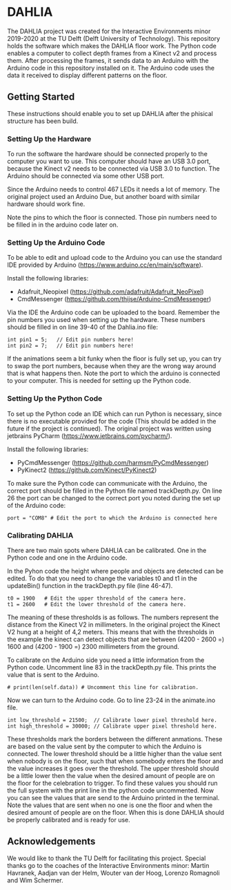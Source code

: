 # DAHLIA
The DAHLIA project was created for the Interactive Environments minor 2019-2020 at the TU Delft (Delft University of Technology). This repository holds the software which makes  the DAHLIA floor work. The Python code enables a computer to collect depth frames from a Kinect v2 and process them. After processing the frames, it sends data to an Arduino with the Arduino code in this repository installed on it. The Arduino code uses the data it received to display different patterns on the floor.

## Getting Started
These instructions should enable you to set up DAHLIA after the phisical structure has been build. 

### Setting Up the Hardware
To run the software the hardware should be connected properly to the computer you want to use. This computer should have an USB 3.0 port, because the Kinect v2 needs to be connected via USB 3.0 to function. The Arduino should be connected via some other USB port. 

Since the Arduino needs to control 467 LEDs it needs a lot of memory. The original project used an Arduino Due, but another board with similar hardware should work fine. 

Note the pins to which the floor is connected. Those pin numbers need to be filled in in the arduino code later on.

### Setting Up the Arduino Code
To be able to edit and upload code to the Arduino you can use the standard IDE provided by Arduino (https://www.arduino.cc/en/main/software).

Install the following libraries: 

- Adafruit_Neopixel (https://github.com/adafruit/Adafruit_NeoPixel)
- CmdMessenger (https://github.com/thijse/Arduino-CmdMessenger)

Via the IDE the Arduino code can be uploaded to the board. Remember the pin numbers you used when setting up the hardware. These numbers should be filled in on line 39-40 of the Dahlia.ino file:

~~~
int pin1 = 5;   // Edit pin numbers here!
int pin2 = 7;   // Edit pin numbers here!
~~~

If the animations seem a bit funky when the floor is fully set up, you can try to swap the port numbers, because when they are the wrong way around that is what happens then.
Note the port to which the arduino is connected to your computer. This is needed for setting up the Python code.

### Setting Up the Python Code
To set up the Python code an IDE which can run Python is necessary, since there is no executable provided for the code (This should be added in the future if the project is continued). The original project was written using jetbrains PyCharm (https://www.jetbrains.com/pycharm/). 

Install the following libraries:

- PyCmdMessenger (https://github.com/harmsm/PyCmdMessenger)
- PyKinect2 (https://github.com/Kinect/PyKinect2)

To make sure the Python code can communicate with the Arduino, the correct port should be filled in the Python file named trackDepth.py. On line 26 the port can be changed to the correct port you noted during the set up of the Arduino code:

~~~
port = "COM8" # Edit the port to which the Arduino is connected here
~~~

### Calibrating DAHLIA
There are two main spots where DAHLIA can be calibrated. One in the Python code and one in the Arduino code. 

In the Pyhon code the height where people and objects are detected can be edited. To do that you need to change the variables t0 and t1 in the updateBin() function in the trackDepth.py file (line 46-47). 

~~~
t0 = 1900   # Edit the upper threshold of the camera here.
t1 = 2600   # Edit the lower threshold of the camera here.
~~~

The meaning of these thresholds is as follows. The numbers represent the distance from the Kinect V2 in millimeters. In the original project the Kinect V2 hung at a height of 4,2 meters. This means that with the thresholds in the example the kinect can detect objects that are between (4200 - 2600 =) 1600 and (4200 - 1900 =) 2300 millimeters from the ground. 

To calibrate on the Arduino side you need a little information from the Python code. Uncomment line 83 in the trackDepth.py file. This prints the value that is sent to the Arduino.

~~~
# print(len(self.data)) # Uncomment this line for calibration.
~~~

Now we can turn to the Arduino code. Go to line 23-24 in the animate.ino file.

~~~
int low_threshold = 21500;  // Calibrate lower pixel threshold here.
int high_threshold = 30000; // Calibrate upper pixel threshold here.
~~~

These thresholds mark the borders between the different anmations. These are based on the value sent by the computer to which the Arduino is connected. The lower threshold should be a little higher than the value sent when nobody is on the floor, such that when somebody enters the floor and the value increases it goes over the threshold. The upper threshold should be a little lower then the value when the desired amount of people are on the floor for the celebration to trigger. To find these values you should run the full system with the print line in the python code uncommented. Now you can see the values that are send to the Arduino printed in the terminal. Note the values that are sent when no one is one the floor and when the desired amount of people are on the floor.
When this is done DAHLIA should be properly calibrated and is ready for use.

## Acknowledgements
We would like to thank the TU Delft for facilitating this project. Special thanks go to the coaches of the Interactive Environments minor:  Martin Havranek, Aadjan van der Helm, Wouter van der Hoog, Lorenzo Romagnoli and Wim Schermer. 




















